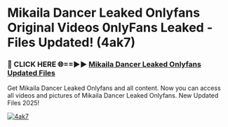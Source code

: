 # Mikaila Dancer Leaked Onlyfans Original Videos 0nlyFans Leaked - Files Updated! (4ak7)

<h3>🔴 CLICK HERE 🌐==►► <a href="https://tinyurl.com/ms9xzufz" rel="nofollow">Mikaila Dancer Leaked Onlyfans Updated Files</a></h3>

Get Mikaila Dancer Leaked Onlyfans and all content. Now you can access all videos and pictures of Mikaila Dancer Leaked Onlyfans. New Updated Files 2025!

[![4ak7](https://i.imgur.com/ppqm5kG.gif)](https://tinyurl.com/ms9xzufz)
